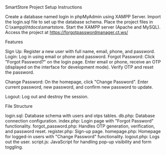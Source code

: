 SmartStore Project
Setup Instructions

Create a database named login in phpMyAdmin using XAMPP Server.
Import the login.sql file to set up the database schema.
Place the project files in C:\xampp\htdocs\smartstore\.
Start the XAMPP server (Apache and MySQL).
Access the project at https://forgotpasswordmanager.ct.ws/

Features

Sign Up: Register a new user with full name, email, phone, and password.
Login: Log in using email or phone and password.
Forgot Password: 
Click "Forgot Password?" on the login page.
Enter email or phone, receive an OTP (displayed on the interface for development mode).
Verify OTP and reset the password.


Change Password:
On the homepage, click "Change Password".
Enter current password, new password, and confirm new password to update.


Logout: Log out and destroy the session.

File Structure

login.sql: Database schema with users and otps tables.
db.php: Database connection configuration.
index.php: Login page with "Forgot Password" functionality.
forgot_password.php: Handles OTP generation, verification, and password reset.
register.php: Sign-up page.
homepage.php: Homepage for logged-in users with "Change Password" functionality.
logout.php: Logs out the user.
script.js: JavaScript for handling pop-up visibility and form toggling.


  
